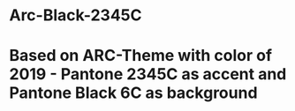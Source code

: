 # Arc-Black-2345C
# Based on ARC-Theme with color of 2019 - Pantone 2345C as accent and Pantone Black 6C as background
